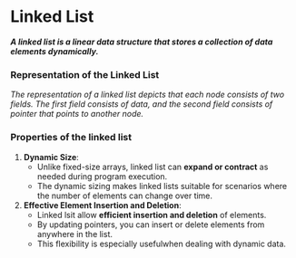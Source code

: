 # Linked List

***A linked list is a linear data structure that stores a collection of data elements dynamically.***

  ### Representation of the Linked List
  _The representation of a linked list depicts that each node consists of two fields. The first field consists of data, and the second field consists of pointer that points to another node._

### Properties of the linked list
1. **Dynamic Size**:
    - Unlike fixed-size arrays, linked list can **expand or contract** as needed during program execution.
    - The dynamic sizing makes linked lists suitable for scenarios where the number of elements can change over time.
2. **Effective Element Insertion and Deletion**:
    - Linked lsit allow **efficient insertion and deletion** of elements.
    - By updating pointers, you can insert or delete elements from anywhere in the list.
    - This flexibility is especially usefulwhen dealing with dynamic data.

